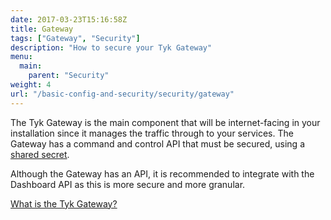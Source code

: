 ```yaml
---
date: 2017-03-23T15:16:58Z
title: Gateway
tags: ["Gateway", "Security"]
description: "How to secure your Tyk Gateway" 
menu:
  main:
    parent: "Security"
weight: 4
url: "/basic-config-and-security/security/gateway"
---
```


The Tyk Gateway is the main component that will be internet-facing in your installation since it manages the traffic through to your services. The Gateway has a command and control API that must be secured, using a [shared secret](/docs/planning-for-production/#change-all-the-shared-secrets).

Although the Gateway has an API, it is recommended to integrate with the Dashboard API as this is more secure and more granular.

[What is the Tyk Gateway?](/docs/getting-started/tyk-components/gateway/)